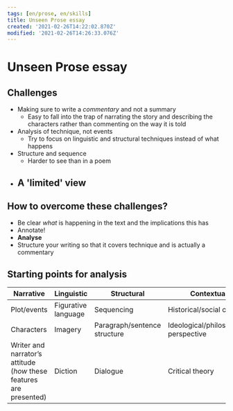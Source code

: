```yaml
---
tags: [en/prose, en/skills]
title: Unseen Prose essay
created: '2021-02-26T14:22:02.870Z'
modified: '2021-02-26T14:26:33.076Z'
---
```


# Unseen Prose essay
## Challenges
- Making sure to write a *commentary* and not a summary
  - Easy to fall into the trap of narrating the story and describing the characters rather than commenting on the way it is told
- Analysis of technique, not events
  - Try to focus on linguistic and structural techniques instead of what happens
- Structure and sequence
  - Harder to see than in a poem
- A 'limited' view
  - 

## How to overcome these challenges?
- Be clear *what* is happening in the text and the implications this has
- Annotate!
- **Analyse**
- Structure your writing so that it covers technique and is actually a commentary

## Starting points for analysis

| **Narrative**                                                | **Linguistic**      | **Structural**               | **Contextual**                        |
| ------------------------------------------------------------ | ------------------- | ---------------------------- | ------------------------------------- |
| Plot/events                                                  | Figurative language | Sequencing                   | Historical/social context             |
| Characters                                                   | Imagery             | Paragraph/sentence structure | Ideological/philosophical perspective |
| Writer and narrator’s attitude (*how* these features are presented) | Diction             | Dialogue                     | Critical theory                       |

